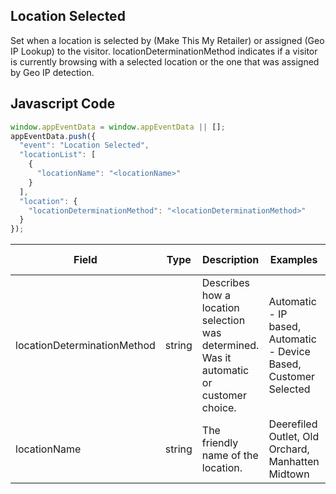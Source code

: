 ## Location Selected

Set when a location is selected by (Make This My Retailer) or assigned (Geo IP Lookup) to the visitor. locationDeterminationMethod indicates if a visitor is currently browsing with a selected location or the one that was assigned by Geo IP detection.

## Javascript Code
```js
window.appEventData = window.appEventData || [];
appEventData.push({
  "event": "Location Selected",
  "locationList": [
    {
      "locationName": "<locationName>"
    }
  ],
  "location": {
    "locationDeterminationMethod": "<locationDeterminationMethod>"
  }
});
```

|Field|Type|Description|Examples|Pattern|Min Length|Max Length|Minimum|Maximum|Multiple Of|
| --- | --- | --- | --- | --- | --- | --- | --- | --- | --- |
|locationDeterminationMethod|string|Describes how a location selection was determined.  Was it automatic or customer choice.|Automatic - IP based, Automatic - Device Based, Customer Selected|||||||
|locationName|string|The friendly name of the location.|Deerefiled Outlet, Old Orchard, Manhatten Midtown|||||||
